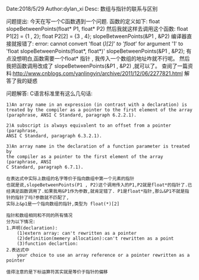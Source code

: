 Date:2018/5/29
Author:dylan_xi
Desc: 数组与指针的联系与区别

问题提出:
    今天在写一个C函数遇到一个问题.
    函数的定义如下:
        float slopeBetweenPoints(float* P1, float* P2)
    然后我就这样去调用这个函数:
            float P1[2] = {1 , 2};
            float P2[2] = {3 , 4};
            slopeBetweenPoints(&P1 , &P2)
    编译器直接就报错了:
    error: cannot convert 'float (*)[2]' to 'float*' for argument '1' to 'float slopeBetweenPoints(float*, float*)'
        slopeBetweenPoints(&P1 , &P2);
    有点没想明白,函数需要一个float* 指针 , 我传入一个数组的地址咋就不行呢。
    然后我把函数调用改成了 slopeBetweenPoints(&P1 , &P2) ,就可以了。
    查阅了一篇资料:http://www.cnblogs.com/yanlingyin/archive/2011/12/06/2277821.html
    解答了我的疑惑
    
问题解答:
    C语言标准里有这么几句话:

    1)An array name in an expression (in contrast with a declaration) is treated by the compiler as a pointer to the first element of the array 
    (paraphrase, ANSI C Standard, paragraph 6.2.2.1).

    2)A subscript is always equivalent to an offset from a pointer (paraphrase, 
    ANSI C Standard, paragraph 6.3.2.1).

    3)An array name in the declaration of a function parameter is treated by 
    the compiler as a pointer to the first element of the array (paraphrase, ANSI 
    C Standard, paragraph 6.7.1).

    在表达式中实际上数组的名字等价于指向数组中第一个元素的指针
    也就是说,slopeBetweenPoints(P1 , P2)这个调用传入的P1,P2就是float*的指针了.已经满足函数调用了.如果我用&P1作为参数,就肯定错了. P1是float*指针,那么&P1不就是指针的指针了吗?参数就不匹配了,
    实际上&p1是一个指向数组的指针,类型为 float(*)[2] 

    指针和数组相同和不同的所有情况 
    分为以下情况:
    1.声明(declaration):
        (1)extern array: can't rewritten as a pointer
        (2)definition(memery allocation):can't rewritten as a point
        (3)function declartion: 
    2.表达式中
        your choice to use an array reference or a pointer rewritten as a pointer
    
    值得注意的是下标运算符其实就是等价于指针的偏移